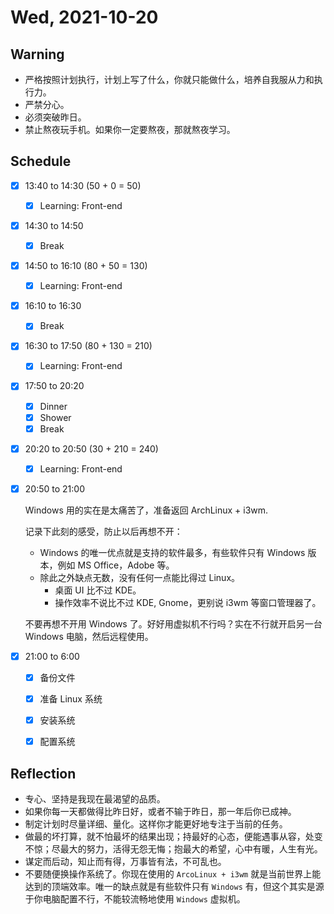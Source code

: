 # Wed, 2021-10-20

## Warning

- 严格按照计划执行，计划上写了什么，你就只能做什么，培养自我服从力和执行力。
- 严禁分心。
- 必须突破昨日。
- 禁止熬夜玩手机。如果你一定要熬夜，那就熬夜学习。

## Schedule

- [x] 13:40 to 14:30 (50 + 0 = 50)

  - [x] Learning: Front-end

- [x] 14:30 to 14:50

  - [x] Break

- [x] 14:50 to 16:10 (80 + 50 = 130)

  - [x] Learning: Front-end

- [x] 16:10 to 16:30

  - [x] Break

- [x] 16:30 to 17:50 (80 + 130 = 210)

  - [x] Learning: Front-end

- [x] 17:50 to 20:20

  - [x] Dinner
  - [x] Shower
  - [x] Break

- [x] 20:20 to 20:50 (30 + 210 = 240)

  - [x] Learning: Front-end

- [x] 20:50 to 21:00

  Windows 用的实在是太痛苦了，准备返回 ArchLinux + i3wm.

  记录下此刻的感受，防止以后再想不开：

  - Windows 的唯一优点就是支持的软件最多，有些软件只有 Windows  版本，例如 MS Office，Adobe 等。
  - 除此之外缺点无数，没有任何一点能比得过 Linux。
    - 桌面 UI 比不过 KDE。
    - 操作效率不说比不过 KDE, Gnome，更别说 i3wm 等窗口管理器了。

  不要再想不开用 Windows 了。好好用虚拟机不行吗？实在不行就开启另一台 Windows 电脑，然后远程使用。

- [x] 21:00 to 6:00

  - [x] 备份文件
  - [x] 准备 Linux 系统
  - [x] 安装系统
  - [x] 配置系统


## Reflection

- 专心、坚持是我现在最渴望的品质。
- 如果你每一天都做得比昨日好，或者不输于昨日，那一年后你已成神。
- 制定计划时尽量详细、量化。这样你才能更好地专注于当前的任务。
- 做最的坏打算，就不怕最坏的结果出现；持最好的心态，便能遇事从容，处变不惊；尽最大的努力，活得无怨无悔；抱最大的希望，心中有暖，人生有光。
- 谋定而后动，知止而有得，万事皆有法，不可乱也。
- 不要随便换操作系统了。你现在使用的 `ArcoLinux + i3wm` 就是当前世界上能达到的顶端效率。唯一的缺点就是有些软件只有 `Windows` 有，但这个其实是源于你电脑配置不行，不能较流畅地使用 `Windows` 虚拟机。

